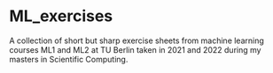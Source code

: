 # ML_exercises
A collection of short but sharp exercise sheets from machine learning courses ML1 and ML2 at TU Berlin taken in 2021 and 2022 during my masters in Scientific Computing.
